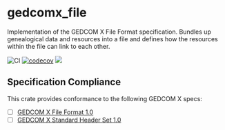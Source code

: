 # gedcomx_file
Implementation of the GEDCOM X File Format specification. Bundles up genealogical data and resources into a file and defines how the resources within the file can link to each other.

![CI](https://github.com/ephraimkunz/gedcomx-rs/workflows/CI/badge.svg)
[![codecov](https://codecov.io/gh/ephraimkunz/gedcomx-rs/branch/main/graph/badge.svg)](https://codecov.io/gh/ephraimkunz/gedcomx-rs)
[![](https://img.shields.io/crates/v/gedcomx_file.svg)](https://crates.io/crates/gedcomx_file)

## Specification Compliance
This crate provides conformance to the following GEDCOM X specs:
- [ ] [GEDCOM X File Format 1.0](https://github.com/FamilySearch/gedcomx/blob/master/specifications/file-format-specification.md)
- [ ] [GEDCOM X Standard Header Set 1.0](https://github.com/FamilySearch/gedcomx/blob/master/specifications/standard-header-set-specification.md)
